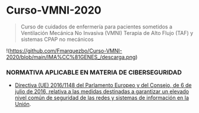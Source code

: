 # Curso-VMNI-2020
>Curso de cuidados de enfermería para pacientes sometidos a Ventilación Mecánica No Invasiva (VMNI) Terapia de Alto Flujo (TAF) y sistemas CPAP no mecánicos


!(https://github.com/Fmarquezbo/Curso-VMNI-2020/blob/main/IMA%CC%81GENES_/descarga.png)


### NORMATIVA APLICABLE EN MATERIA DE CIBERSEGURIDAD
* [Directiva (UE) 2016/1148 del Parlamento Europeo y del Consejo, de 6 de julio de 2016, relativa a las medidas destinadas a garantizar un elevado nivel común de seguridad de las redes y sistemas de información en la Unión](https://eur-lex.europa.eu/legal-content/ES/TXT/PDF/?uri=OJ:L:2016:194:FULL&from=ES).
